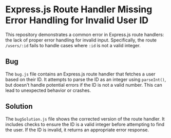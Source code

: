 # Express.js Route Handler Missing Error Handling for Invalid User ID

This repository demonstrates a common error in Express.js route handlers: the lack of proper error handling for invalid input.  Specifically, the route `/users/:id` fails to handle cases where `:id` is not a valid integer.

## Bug

The `bug.js` file contains an Express.js route handler that fetches a user based on their ID.  It attempts to parse the ID as an integer using `parseInt()`, but doesn't handle potential errors if the ID is not a valid number. This can lead to unexpected behavior or crashes.

## Solution

The `bugSolution.js` file shows the corrected version of the route handler.  It includes checks to ensure the ID is a valid integer before attempting to find the user.  If the ID is invalid, it returns an appropriate error response.